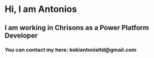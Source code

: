 

<h1> Hi, I am Antonios </h1>
<h2> I am working in Chrisons as a Power Platform Developer </h2>
<h3> You can contact my here: kokiantonisltd@gmail.com </h3>

<img src="./file.svg" alt="">

  

  
